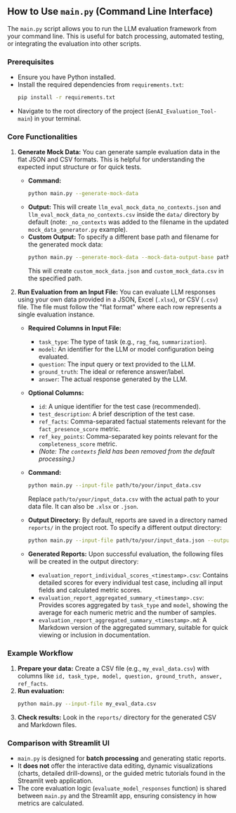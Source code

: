 ## How to Use `main.py` (Command Line Interface)

The `main.py` script allows you to run the LLM evaluation framework from your command line. This is useful for batch processing, automated testing, or integrating the evaluation into other scripts.

### Prerequisites

* Ensure you have Python installed.
* Install the required dependencies from `requirements.txt`:
    ```bash
    pip install -r requirements.txt
    ```
* Navigate to the root directory of the project (`GenAI_Evaluation_Tool-main`) in your terminal.

### Core Functionalities

1.  **Generate Mock Data:**
    You can generate sample evaluation data in the flat JSON and CSV formats. This is helpful for understanding the expected input structure or for quick tests.

    * **Command:**
        ```bash
        python main.py --generate-mock-data
        ```
    * **Output:** This will create `llm_eval_mock_data_no_contexts.json` and `llm_eval_mock_data_no_contexts.csv` inside the `data/` directory by default (note: `_no_contexts` was added to the filename in the updated `mock_data_generator.py` example).
    * **Custom Output:** To specify a different base path and filename for the generated mock data:
        ```bash
        python main.py --generate-mock-data --mock-data-output-base path/to/your/custom_mock_data
        ```
        This will create `custom_mock_data.json` and `custom_mock_data.csv` in the specified path.

2.  **Run Evaluation from an Input File:**
    You can evaluate LLM responses using your own data provided in a JSON, Excel (`.xlsx`), or CSV (`.csv`) file. The file must follow the "flat format" where each row represents a single evaluation instance.

    * **Required Columns in Input File:**
        * `task_type`: The type of task (e.g., `rag_faq`, `summarization`).
        * `model`: An identifier for the LLM or model configuration being evaluated.
        * `question`: The input query or text provided to the LLM.
        * `ground_truth`: The ideal or reference answer/label.
        * `answer`: The actual response generated by the LLM.
    * **Optional Columns:**
        * `id`: A unique identifier for the test case (recommended).
        * `test_description`: A brief description of the test case.
        * `ref_facts`: Comma-separated factual statements relevant for the `fact_presence_score` metric.
        * `ref_key_points`: Comma-separated key points relevant for the `completeness_score` metric.
        * *(Note: The `contexts` field has been removed from the default processing.)*

    * **Command:**
        ```bash
        python main.py --input-file path/to/your/input_data.csv
        ```
        Replace `path/to/your/input_data.csv` with the actual path to your data file. It can also be `.xlsx` or `.json`.

    * **Output Directory:** By default, reports are saved in a directory named `reports/` in the project root.
        To specify a different output directory:
        ```bash
        python main.py --input-file path/to/your/input_data.json --output-dir custom_reports_folder
        ```

    * **Generated Reports:**
        Upon successful evaluation, the following files will be created in the output directory:
        * `evaluation_report_individual_scores_<timestamp>.csv`: Contains detailed scores for every individual test case, including all input fields and calculated metric scores.
        * `evaluation_report_aggregated_summary_<timestamp>.csv`: Provides scores aggregated by `task_type` and `model`, showing the average for each numeric metric and the number of samples.
        * `evaluation_report_aggregated_summary_<timestamp>.md`: A Markdown version of the aggregated summary, suitable for quick viewing or inclusion in documentation.

### Example Workflow

1.  **Prepare your data:** Create a CSV file (e.g., `my_eval_data.csv`) with columns like `id, task_type, model, question, ground_truth, answer, ref_facts`.
2.  **Run evaluation:**
    ```bash
    python main.py --input-file my_eval_data.csv
    ```
3.  **Check results:** Look in the `reports/` directory for the generated CSV and Markdown files.

### Comparison with Streamlit UI

* `main.py` is designed for **batch processing** and generating static reports.
* It **does not** offer the interactive data editing, dynamic visualizations (charts, detailed drill-downs), or the guided metric tutorials found in the Streamlit web application.
* The core evaluation logic (`evaluate_model_responses` function) is shared between `main.py` and the Streamlit app, ensuring consistency in how metrics are calculated.


